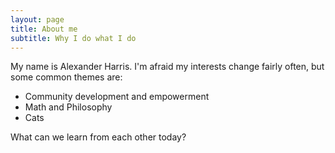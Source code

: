 ```yaml
---
layout: page
title: About me
subtitle: Why I do what I do
---
```


My name is Alexander Harris. I'm afraid my interests change fairly often, but some common themes are:

- Community development and empowerment
- Math and Philosophy
- Cats

What can we learn from each other today?
